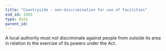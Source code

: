 ```yaml
---
title: "Countryside - non-discrimination for use of facilities"
esd_id: 1583
type: duty
parent_id:  
---
```


A local authority must not discriminate against people from outside its area in relation to the exercise of its powers under the Act.

